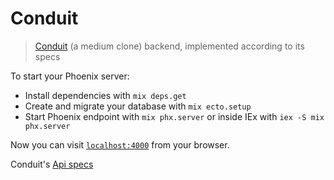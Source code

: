 # Conduit
> [Conduit](https://www.realworld.how/docs/intro) (a medium clone) backend, implemented according to its specs


To start your Phoenix server:

  * Install dependencies with `mix deps.get`
  * Create and migrate your database with `mix ecto.setup`
  * Start Phoenix endpoint with `mix phx.server` or inside IEx with `iex -S mix phx.server`

Now you can visit [`localhost:4000`](http://localhost:4000) from your browser.


Conduit's [Api specs](https://www.realworld.how/docs/specs/backend-specs/endpoints/)
